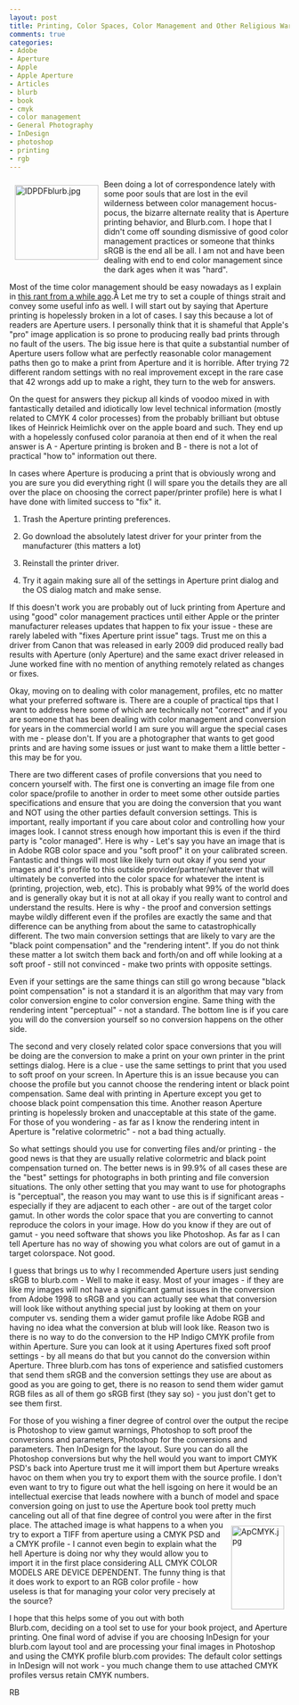 ```yaml
---
layout: post
title: Printing, Color Spaces, Color Management and Other Religious Wars
comments: true
categories:
- Adobe
- Aperture
- Apple
- Apple Aperture
- Articles
- blurb
- book
- cmyk
- color management
- General Photography
- InDesign
- photoshop
- printing
- rgb
---
```

<a rel="lightbox" href="/wp-content/uploads/2009/10/IDPDFblurb.jpg"><img title="IDPDFblurb.jpg" src="/wp-content/uploads/2009/10/.thumbs/.IDPDFblurb.jpg" border="0" alt="IDPDFblurb.jpg" hspace="10" vspace="10" width="150" height="134" align="left" /></a>Been doing a lot of correspondence lately with some poor souls that are lost in the evil wilderness between color management hocus-pocus, the bizarre alternate reality that is Aperture printing behavior, and Blurb.com. I hope that I didn't come off sounding dismissive of good color management practices or someone that thinks sRGB is the end all be all. I am not and have been dealing with end to end color management since the dark ages when it was "hard".

Most of the time color management should be easy nowadays as I explain in <a href="http://photo.rwboyer.com/2008/04/16/color-management-and-other-stupid-internet-tricks/">this rant from a while ago</a>.Â Let me try to set a couple of things strait and convey some useful info as well. I will start out by saying that Aperture printing is hopelessly broken in a lot of cases. I say this because a lot of readers are Aperture users. I personally think that it is shameful that Apple's "pro" image application is so prone to producing really bad prints through no fault of the users. The big issue here is that quite a substantial number of Aperture users follow what are perfectly reasonable color management paths then go to make a print from Aperture and it is horrible. After trying 72 different random settings with no real improvement except in the rare case that 42 wrongs add up to make a right, they turn to the web for answers.

On the quest for answers they pickup all kinds of voodoo mixed in with fantastically detailed and idiotically low level technical information (mostly related to CMYK 4 color processes) from the probably brilliant but obtuse likes of Heinrick Heimlichk over on the apple board and such. They end up with a hopelessly confused color paranoia at then end of it when the real answer is A - Aperture printing is broken and B - there is not a lot of practical "how to" information out there.

In cases where Aperture is producing a print that is obviously wrong and you are sure you did everything right (I will spare you the details they are all over the place on choosing the correct paper/printer profile) here is what I have done with limited success to "fix" it.

1) Trash the Aperture printing preferences.

2) Go download the absolutely latest driver for your printer from the manufacturer (this matters a lot)

3) Reinstall the printer driver.

4) Try it again making sure all of the settings in Aperture print dialog and the OS dialog match and make sense.

If this doesn't work you are probably out of luck printing from Aperture and using "good" color management practices until either Apple or the printer manufacturer releases updates that happen to fix your issue - these are rarely labeled with "fixes Aperture print issue" tags. Trust me on this a driver from Canon that was released in early 2009 did produced really bad results with Aperture (only Aperture) and the same exact driver released in June worked fine with no mention of anything remotely related as changes or fixes.

Okay, moving on to dealing with color management, profiles, etc no matter what your preferred software is. There are a couple of practical tips that I want to address here some of which are technically not "correct" and if you are someone that has been dealing with color management and conversion for years in the commercial world I am sure you will argue the special cases with me - please don't. If you are a photographer that wants to get good prints and are having some issues or just want to make them a little better - this may be for you.

There are two different cases of profile conversions that you need to concern yourself with. The first one is converting an image file from one color space/profile to another in order to meet some other outside parties specifications and ensure that you are doing the conversion that you want and NOT using the other parties default conversion settings. This is important, really important if you care about color and controlling how your images look. I cannot stress enough how important this is even if the third party is "color managed". Here is why - Let's say you have an image that is in Adobe RGB color space and you "soft proof" it on your calibrated screen. Fantastic and things will most like likely turn out okay if you send your images and it's profile to this outside provider/partner/whatever that will ultimately be converted into the color space for whatever the intent is (printing, projection, web, etc). This is probably what 99% of the world does and is generally okay but it is not at all okay if you really want to control and understand the results. Here is why - the proof and conversion settings maybe wildly different even if the profiles are exactly the same and that difference can be anything from about the same to catastrophically different. The two main conversion settings that are likely to vary are the "black point compensation" and the "rendering intent". If you do not think these matter a lot switch them back and forth/on and off while looking at a soft proof - still not convinced - make two prints with opposite settings.

Even if your settings are the same things can still go wrong because "black point compensation" is not a standard it is an algorithm that may vary from color conversion engine to color conversion engine. Same thing with the rendering intent "perceptual" - not a standard. The bottom line is if you care you will do the conversion yourself so no conversion happens on the other side.

The second and very closely related color space conversions that you will be doing are the conversion to make a print on your own printer in the print settings dialog. Here is a clue - use the same settings to print that you used to soft proof on your screen. In Aperture this is an issue because you can choose the profile but you cannot choose the rendering intent or black point compensation. Same deal with printing in Aperture except you get to choose black point compensation this time. Another reason Aperture printing is hopelessly broken and unacceptable at this state of the game. For those of you wondering - as far as I know the rendering intent in Aperture is "relative colormetric" - not a bad thing actually.

So what settings should you use for converting files and/or printing - the good news is that they are usually relative colormetric and black point compensation turned on. The better news is in 99.9% of all cases these are the "best" settings for photographs in both printing and file conversion situations. The only other setting that you may want to use for photographs is "perceptual", the reason you may want to use this is if significant areas - especially if they are adjacent to each other - are out of the target color gamut. In other words the color space that you are converting to cannot reproduce the colors in your image. How do you know if they are out of gamut - you need software that shows you like Photoshop. As far as I can tell Aperture has no way of showing you what colors are out of gamut in a target colorspace. Not good.

I guess that brings us to why I recommended Aperture users just sending sRGB to blurb.com - Well to make it easy. Most of your images - if they are like my images will not have a significant gamut issues in the conversion from Adobe 1998 to sRGB and you can actually see what that conversion will look like without anything special just by looking at them on your computer vs. sending them a wider gamut profile like Adobe RGB and having no idea what the conversion at blub will look like. Reason two is there is no way to do the conversion to the HP Indigo CMYK profile from within Aperture. Sure you can look at it using Apertures fixed soft proof settings - by all means do that but you cannot do the conversion within Aperture. Three blurb.com has tons of experience and satisfied customers that send them sRGB and the conversion settings they use are about as good as you are going to get, there is no reason to send them wider gamut RGB files as all of them go sRGB first (they say so) - you just don't get to see them first.

For those of you wishing a finer degree of control over the output the recipe is Photoshop to view gamut warnings, Photoshop to soft proof the conversions and parameters, Photoshop for the conversions and parameters. Then InDesign for the layout. Sure you can do all the Photoshop conversions but why the hell would you want to import CMYK PSD's back into Aperture trust me it will import them but Aperture wreaks havoc on them when you try to export them with the source profile. I don't even want to try to figure out what the hell isgoing on here it would be an intellectual exercise that leads nowhere with a bunch of model and space conversion going on just to use the Aperture book tool pretty much canceling out all of that fine degree of control you were after in the first place. <a rel="lightbox" href="/wp-content/uploads/2009/10/ApCMYK.jpg"><img title="ApCMYK.jpg" src="/wp-content/uploads/2009/10/.thumbs/.ApCMYK.jpg" border="0" alt="ApCMYK.jpg" hspace="10" vspace="10" width="95" height="150" align="right" /></a>The attached image is what happens to a when you try to export a TIFF from aperture using a CMYK PSD and a CMYK profile - I cannot even begin to explain what the hell Aperture is doing nor why they would allow you to import it in the first place considering ALL CMYK COLOR MODELS ARE DEVICE DEPENDENT. The funny thing is that it does work to export to an RGB color profile - how useless is that for managing your color very precisely at the source?

I hope that this helps some of you out with both Blurb.com, deciding on a tool set to use for your book project, and Aperture printing. One final word of advise if you are choosing InDesign for your blurb.com layout tool and are processing your final images in Photoshop and using the CMYK profile blurb.com provides: The default color settings in InDesign will not work - you much change them to use attached CMYK profiles versus retain CMYK numbers.

RB